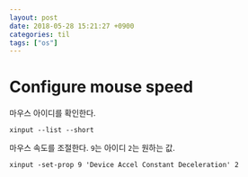 ```yaml
---
layout: post
date: 2018-05-28 15:21:27 +0900
categories: til
tags: ["os"]
---
```


# Configure mouse speed

마우스 아이디를 확인한다.

    xinput --list --short

마우스 속도를 조절한다. `9`는 아이디 `2`는 원하는 값.

    xinput -set-prop 9 'Device Accel Constant Deceleration' 2
